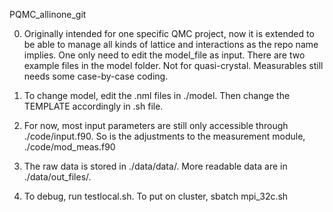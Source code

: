 PQMC_allinone_git

0. Originally intended for one specific QMC project, now it is extended to be able to manage all kinds of lattice and interactions as the repo name implies. 
One only need to edit the model_file as input. There are two example files in the model folder.
Not for quasi-crystal. Measurables still needs some case-by-case coding. 

1. To change model, edit the .nml files in ./model. 
Then change the TEMPLATE accordingly in .sh file.

2. For now, most input parameters are still only accessible through ./code/input.f90.
So is the adjustments to the measurement module, ./code/mod_meas.f90

3. The raw data is stored in ./data/data/.
More readable data are in ./data/out_files/.

4. To debug, run testlocal.sh. To put on cluster, sbatch mpi_32c.sh
